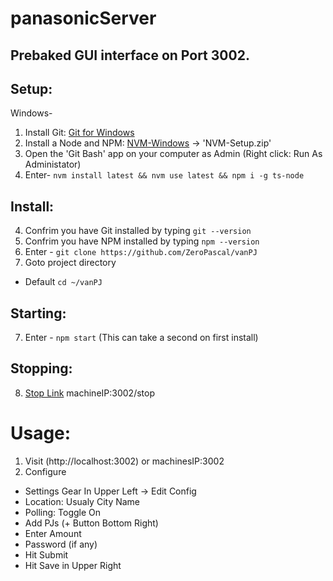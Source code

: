 # panasonicServer

## Prebaked GUI interface on Port 3002.

## Setup:
Windows-
1. Install Git: [Git for Windows](https://github.com/git-for-windows/git/releases/download/v2.33.0.windows.2/Git-2.33.0.2-64-bit.exe)
2. Install a Node and NPM: [NVM-Windows](https://github.com/coreybutler/nvm-windows/releases) -> 'NVM-Setup.zip'
3. Open the 'Git Bash' app on your computer as Admin (Right click: Run As Administator)
4. Enter- `nvm install latest && nvm use latest && npm i -g ts-node`

## Install:
4. Confrim you have Git installed by typing `git --version` 
5. Confrim you have NPM installed by typing `npm --version`
6. Enter - `git clone https://github.com/ZeroPascal/vanPJ`
7. Goto project directory 
  - Default `cd ~/vanPJ`

## Starting:
7. Enter - `npm start` (This can take a second on first install)

## Stopping:
8. [Stop Link](http://localhost:3002/stop)  machineIP:3002/stop


# Usage:
1. Visit (http://localhost:3002) or machinesIP:3002
2. Configure
  - Settings Gear In Upper Left -> Edit Config
  - Location: Usualy City Name
  - Polling: Toggle On
  - Add PJs (+ Button Bottom Right)
  - Enter Amount
  - Password (if any)
  - Hit Submit
  - Hit Save in Upper Right


